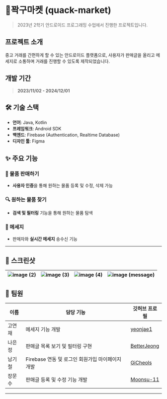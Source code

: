 # 🦆꽉구마켓 (quack-market)
> 2023년 2학기 안드로이드 프로그래밍 수업에서 진행한 프로젝트입니다. 

## 프로젝트 소개
중고 거래를 간편하게 할 수 있는 안드로이드 플랫폼으로, 사용자가 판매글을 올리고 메세지로 소통하며 거래를 진행할 수 있도록 제작되었습니다.

## 개발 기간
> **2023/11/02 - 2024/12/01**


## 🛠️ 기술 스택

- **언어**: Java, Kotlin
- **프레임워크**: Android SDK
- **백엔드**: Firebase (Authentication, Realtime Database)
- **디자인 툴**: Figma


## ✨ 주요 기능

### 🛒 물품 판매하기
-  **사용자 인증**을 통해 원하는 물품 등록 및 수정, 삭제 가능

### 🔍 원하는 물품 찾기
- **검색 및 필터링** 기능을 통해 원하는 물품 탐색

### 💬 메세지
- 판매자와 **실시간 메세지** 송수신 기능

---

## 📸 스크린샷


| ![image (2)](https://github.com/user-attachments/assets/a8029bbb-6886-41b6-9c2b-7ba995c121ff) | ![image (3)](https://github.com/user-attachments/assets/0216bb48-e23d-4211-ad2a-286e3b6d3fe7)  | ![image (4)](https://github.com/user-attachments/assets/72370c4e-8496-4e28-a982-c50d89d601c0)|![image (message)](https://github.com/user-attachments/assets/eda541cb-32cf-456b-9eae-6a4b7eea4f0c)|
| --- | --- | --- | --- |


## 👥 팀원
| 이름 | 담당 기능 | 깃허브 프로필 |
| --- | --- | --- |
| 고연재 | 메세지 기능 개발 | [yeonjae1](https://github.com/yeonjae1) |
| 나은정 | 판매글 목록 보기 및 필터링 구현 | [BetterJeong](https://github.com/BetterJeong) |
| 남기철 | Firebase 연동 및 로그인 회원가입 마이페이지 개발 | [GiCheols](https://github.com/GiCheols) |
| 장문수 | 판매글 등록 및 수정 기능 개발 | [Moonsu-11](https://github.com/Moonsu-11) |

---

